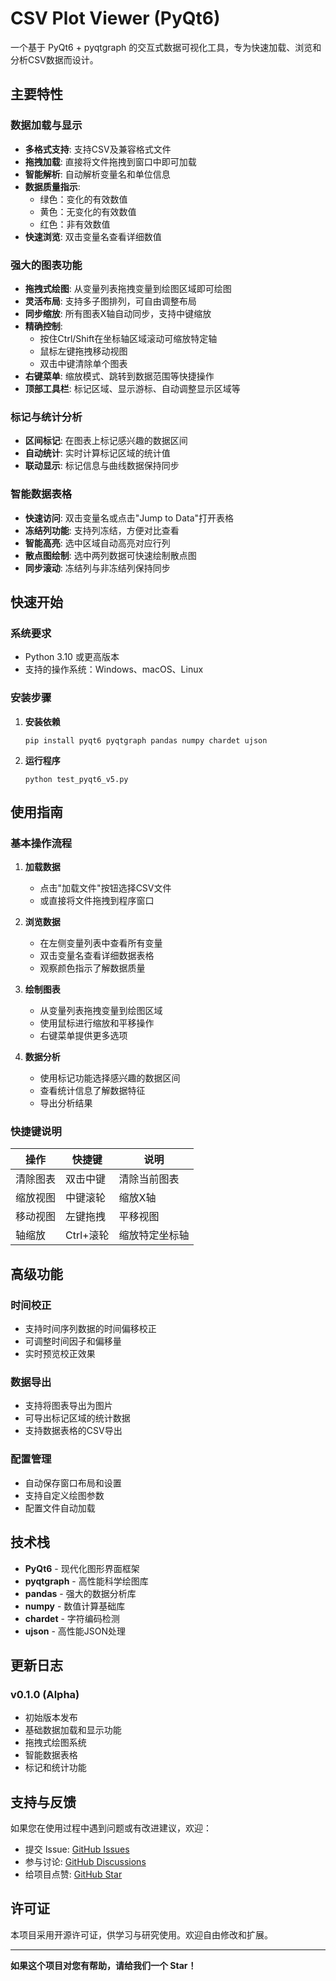 # CSV Plot Viewer (PyQt6)

一个基于 PyQt6 + pyqtgraph 的交互式数据可视化工具，专为快速加载、浏览和分析CSV数据而设计。

## 主要特性

### 数据加载与显示
- **多格式支持**: 支持CSV及兼容格式文件
- **拖拽加载**: 直接将文件拖拽到窗口中即可加载
- **智能解析**: 自动解析变量名和单位信息
- **数据质量指示**: 
  - 绿色：变化的有效数值
  - 黄色：无变化的有效数值  
  - 红色：非有效数值
- **快速浏览**: 双击变量名查看详细数值

### 强大的图表功能
- **拖拽式绘图**: 从变量列表拖拽变量到绘图区域即可绘图
- **灵活布局**: 支持多子图排列，可自由调整布局
- **同步缩放**: 所有图表X轴自动同步，支持中键缩放
- **精确控制**: 
  - 按住Ctrl/Shift在坐标轴区域滚动可缩放特定轴
  - 鼠标左键拖拽移动视图
  - 双击中键清除单个图表
- **右键菜单**: 缩放模式、跳转到数据范围等快捷操作
- **顶部工具栏**: 标记区域、显示游标、自动调整显示区域等

### 标记与统计分析
- **区间标记**: 在图表上标记感兴趣的数据区间
- **自动统计**: 实时计算标记区域的统计值
- **联动显示**: 标记信息与曲线数据保持同步

### 智能数据表格
- **快速访问**: 双击变量名或点击"Jump to Data"打开表格
- **冻结列功能**: 支持列冻结，方便对比查看
- **智能高亮**: 选中区域自动高亮对应行列
- **散点图绘制**: 选中两列数据可快速绘制散点图
- **同步滚动**: 冻结列与非冻结列保持同步

## 快速开始

### 系统要求
- Python 3.10 或更高版本
- 支持的操作系统：Windows、macOS、Linux

### 安装步骤

1. **安装依赖**
   ```
   pip install pyqt6 pyqtgraph pandas numpy chardet ujson
   ```

2. **运行程序**
   ```
   python test_pyqt6_v5.py
   ```

## 使用指南

### 基本操作流程

1. **加载数据**
   - 点击"加载文件"按钮选择CSV文件
   - 或直接将文件拖拽到程序窗口

2. **浏览数据**
   - 在左侧变量列表中查看所有变量
   - 双击变量名查看详细数据表格
   - 观察颜色指示了解数据质量

3. **绘制图表**
   - 从变量列表拖拽变量到绘图区域
   - 使用鼠标进行缩放和平移操作
   - 右键菜单提供更多选项

4. **数据分析**
   - 使用标记功能选择感兴趣的数据区间
   - 查看统计信息了解数据特征
   - 导出分析结果

### 快捷键说明

| 操作 | 快捷键 | 说明 |
|------|--------|------|
| 清除图表 | 双击中键 | 清除当前图表 |
| 缩放视图 | 中键滚轮 | 缩放X轴 |
| 移动视图 | 左键拖拽 | 平移视图 |
| 轴缩放 | Ctrl+滚轮 | 缩放特定坐标轴 |

## 高级功能

### 时间校正
- 支持时间序列数据的时间偏移校正
- 可调整时间因子和偏移量
- 实时预览校正效果

### 数据导出
- 支持将图表导出为图片
- 可导出标记区域的统计数据
- 支持数据表格的CSV导出

### 配置管理
- 自动保存窗口布局和设置
- 支持自定义绘图参数
- 配置文件自动加载

## 技术栈

- **PyQt6** - 现代化图形界面框架
- **pyqtgraph** - 高性能科学绘图库
- **pandas** - 强大的数据分析库
- **numpy** - 数值计算基础库
- **chardet** - 字符编码检测
- **ujson** - 高性能JSON处理

## 更新日志

### v0.1.0 (Alpha)
- 初始版本发布
- 基础数据加载和显示功能
- 拖拽式绘图系统
- 智能数据表格
- 标记和统计功能

## 支持与反馈

如果您在使用过程中遇到问题或有改进建议，欢迎：

- 提交 Issue: [GitHub Issues](https://github.com/Melon793/csv_plot/issues)
- 参与讨论: [GitHub Discussions](https://github.com/Melon793/csv_plot/discussions)
- 给项目点赞: [GitHub Star](https://github.com/Melon793/csv_plot)

## 许可证

本项目采用开源许可证，供学习与研究使用。欢迎自由修改和扩展。

---

**如果这个项目对您有帮助，请给我们一个 Star！**